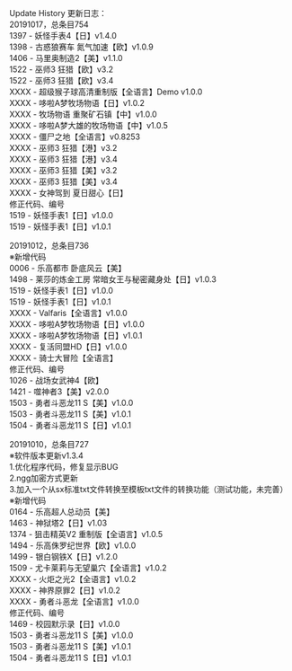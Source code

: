 Update History 更新日志：  
20191017，总条目754  
1397 - 妖怪手表4【日】v1.4.0  
1398 - 古惑狼赛车 氮气加速【欧】v1.0.9  
1406 - 马里奥制造2【美】v1.1.0  
1522 - 巫师3 狂猎【欧】v3.2  
1522 - 巫师3 狂猎【欧】v3.4  
XXXX - 超级猴子球高清重制版【全语言】Demo v1.0.0  
XXXX - 哆啦A梦牧场物语【日】v1.0.2  
XXXX - 牧场物语 重聚矿石镇【中】v1.0.0  
XXXX - 哆啦A梦大雄的牧场物语【中】v1.0.5  
XXXX - 僵尸之地【全语言】v0.8253  
XXXX - 巫师3 狂猎【港】v3.2  
XXXX - 巫师3 狂猎【港】v3.4  
XXXX - 巫师3 狂猎【美】v3.2  
XXXX - 巫师3 狂猎【美】v3.4  
XXXX - 女神驾到 夏日甜心【日】  
修正代码、编号  
1519 - 妖怪手表1【日】v1.0.0  
1519 - 妖怪手表1【日】v1.0.1  
  
20191012，总条目736  
※新增代码  
0006 - 乐高都市 卧底风云【美】  
1498 - 莱莎的炼金工房 常暗女王与秘密藏身处【日】v1.0.3  
1519 - 妖怪手表1【日】v1.0.0  
1519 - 妖怪手表1【日】v1.0.1  
XXXX - Valfaris【全语言】v1.0.0  
XXXX - 哆啦A梦牧场物语【日】v1.0.0  
XXXX - 哆啦A梦牧场物语【日】v1.0.1  
XXXX - 复活同盟HD【日】v1.0.0  
XXXX - 骑士大冒险【全语言】  
修正代码、编号  
1026 - 战场女武神4【欧】  
1421 - 噬神者3【美】v2.0.0  
1503 - 勇者斗恶龙11 S【美】v1.0.0  
1503 - 勇者斗恶龙11 S【美】v1.0.1  
1504 - 勇者斗恶龙11 S【日】v1.0.1  
  
20191010，总条目727  
※软件版本更新v1.3.4  
1.优化程序代码，修复显示BUG  
2.ngg加密方式更新  
3.加入一个从sx标准txt文件转换至模板txt文件的转换功能（测试功能，未完善）  
※新增代码  
0164 - 乐高超人总动员【美】  
1463 - 神狱塔2【日】v1.03  
1374 - 狙击精英V2 重制版【全语言】v1.0.5  
1494 - 乐高侏罗纪世界【欧】v1.0.0  
1499 - 银白钢铁X【日】v1.2.0  
1509 - 尤卡莱莉与无望巢穴【全语言】v1.0.2  
XXXX - 火炬之光2【全语言】v1.0.2  
XXXX - 神界原罪2【日】v1.0.2  
XXXX - 勇者斗恶龙【全语言】v1.0.0  
修正代码、编号  
1469 - 校园默示录【日】v1.0.0  
1503 - 勇者斗恶龙11 S【美】v1.0.0  
1503 - 勇者斗恶龙11 S【美】v1.0.1  
1504 - 勇者斗恶龙11 S【日】v1.0.1
